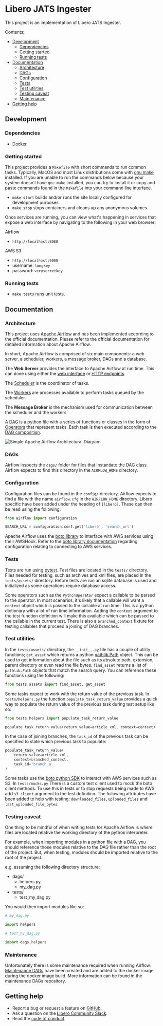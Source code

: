 # Libero JATS Ingester

This project is an implementation of Libero JATS Ingester.

Contents:
 - [Development](#development)
    - [Dependencies](#dependencies)
    - [Getting started](#getting-started)
    - [Running tests](#running-tests)
 - [Documentation](#documentation)
    - [Architecture](#architecture)
    - [DAGs](#dags)
    - [Configuration](#configuration)
    - [Tests](#tests)
    - [Test utilities](#test-utilities)
    - [Testing caveat](#testing-caveat)
    - [Maintenance](#maintenance)
 - [Getting help](#getting-help)

## Development

### Dependencies

* [Docker](https://www.docker.com/)

### Getting started
This project provides a `Makefile` with short commands to run common tasks.
Typically, MacOS and most Linux distributions come with [gnu make](https://www.gnu.org/software/make/)
installed. If you are unable to run the commands below because your system doesn't 
have `gnu make` installed, you can try to install it or copy and paste commands
found in the `Makefile` into your command line interface.

* `make start` builds and/or runs the site locally configured for development purposes.
* `make stop` stops containers and cleans up any anonymous volumes.

Once services are running, you can view what's happening in services that expose
a web interface by navigating to the following in your web browser:
 
Airflow
 - `http://localhost:8080`
 
AWS S3
 - `http://localhost:9000`
 - username: `longkey`
 - password: `verysecretkey`
 
### Running tests

* `make tests` runs unit tests.

## Documentation

### Architecture

This project uses [Apache Airflow](https://airflow.apache.org/) and has been
implemented according to the official documentation. Please refer
to the official documentation for detailed information about Apache Airflow.

In short, Apache Airflow is comprised of six main components: a web server, 
a scheduler, workers, a message broker, DAGs and a database.

The **Web Server** provides the interface to Apache Airflow at run time. This 
can done using either the [web interface](https://airflow.apache.org/ui.html) 
or [HTTP endpoints](https://airflow.apache.org/api.html).

The [Scheduler](https://airflow.apache.org/scheduler.html) is the coordinator of
tasks.

The [Workers](https://docs.celeryproject.org/en/latest/userguide/workers.html) 
are processes available to perform tasks queued by the scheduler. 

The **Message Broker** is the mechanism used for communication between the 
scheduler and the workers.

A [DAG](https://airflow.apache.org/concepts.html#dags) is a python file with a
series of functions or classes in the form of 
[Operators](https://airflow.apache.org/concepts.html#operators) 
that represent tasks. Each task is then executed according to the 
[DAG composition](https://airflow.apache.org/concepts.html#bitshift-composition).

![Simple Apache Airflow Architectural Diagram](https://miro.medium.com/max/1140/1*u6duhZD2J_i1zZ0Txq26Cg.png)

### DAGs
Airflow inspects the `dags/` folder for files that instantiate the DAG class.
Airflow expects to find this directory in the `AIRFLOW_HOME` directory.

### Configuration
Configuration files can be found in the `config/` directory. Airflow expects to 
find a file with the name `airflow.cfg` in the `AIRFLOW_HOME` directory. Libero
specific have been added under the heading of `[libero]`. These can then be read
using the following:
```python
from airflow import configuration

SEARCH_URL = configuration.conf.get('libero', 'search_url')
```

Apache Airflow uses the [boto library](https://boto3.amazonaws.com/v1/documentation/api/latest/index.html)
to interface with AWS services using their AWSHook. Refer to the [boto library
documentation](https://boto3.amazonaws.com/v1/documentation/api/latest/guide/quickstart.html#configuration) 
regarding configuration relating to connecting to AWS services.

### Tests
Tests are run using [pytest](https://pytest.org/en/latest/). Test files are 
located in the `tests/` directory. Files needed for testing, such as archives and 
xml files, are placed in the `tests/assets/` directory. Before tests are run an
sqlite database is used and initialized as some operations require database
access.
 
Some operators such as the `PythonOperator` expect a callable to be parsed to 
the operator. In most scenarios, it's likely that a callable will want a `context`
object which is passed to the callable at run time. This is a python dictionary
with a lot of run time information. Adding the `context` argument to the test
function definition will make this available which can be passed to the callable
in the current test. There is also a `branched_context` fixture for testing
callables that proceed a joining of DAG branches.


### Test utilities
In the `tests/assets/` directory, the `__init__.py` file has a couple of utility functions; 
`get_asset` which returns a python [pathlib.Path](https://docs.python.org/3/library/pathlib.html) object.
This can be used to get information about the file such as its absolute path, 
extension, parent directory or even read the file bytes. `find_asset` returns a 
list of `pathlib.Path` objects that match the search query. You can reference 
these functions using the following:
```python
from tests.assets import find_asset, get_asset
```

Some tasks expect to work with the return value of the previous task.
In `tests/helpers.py` the function `populate_task_return_value` provides a 
quick way to populate the return value of the previous task during test setup like
so:
```python
from tests.helpers import populate_task_return_value

populate_task_return_value(return_value=article_xml, context=context)
```

In the case of joining branches, the `task_id` of the previous task can be 
specified to state which previous task to populate:
```python
populate_task_return_value(
    return_value=article_xml,
    context=branched_context,
    task_id='branch_a'
)
```

Some tasks use the [boto python SDK](https://boto3.amazonaws.com/v1/documentation/api/latest/index.html) to interact with AWS services such as S3. In `tests/mocks.py`
There is a custom test client used to mock the boto client methods. To use this
in tests or to stop requests being made to AWS add `s3_client` argument to the 
test definition. The following attributes have been added to help with testing:
`downloaded_files`, `uploaded_files` and `last_uploaded_file_bytes`.

### Testing caveat
One thing to be mindful of when writing tests for Apache Airflow is where files 
are located relative the working directory of the python interpreter. 

For example, when importing modules in a python file with a DAG, you 
should reference those modules relative to the DAG file rather than the 
root of the project. But, when testing, modules should be imported 
relative to the root of the project.

e.g. assuming the following directory structure:
- dags/
    - helpers.py
    - my_dag.py
- tests/
    - test_my_dag.py

You would then import modules like so:
```python
# my_dag.py

import helpers
```
```python
# test_my_dag.py

import dags.helpers
```

### Maintenance
Unfortunately there is some maintenance required when running Airflow.
[Maintenance DAGs](https://github.com/libero/airflow-maintenance-dags) have been 
created and are added to the docker image during the docker image build. More 
information can be found in the maintenance DAGs repository.


## Getting help

- Report a bug or request a feature on [GitHub](https://github.com/libero/libero/issues/new/choose).
- Ask a question on the [Libero Community Slack](https://libero.pub/join-slack).
- Read the [code of conduct](https://libero.pub/code-of-conduct).